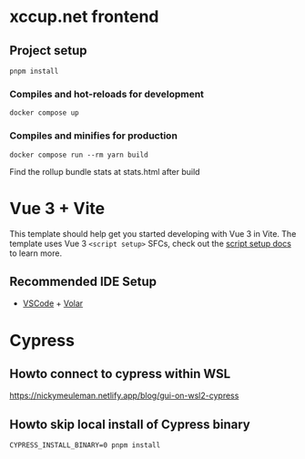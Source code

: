 # xccup.net frontend

## Project setup

```
pnpm install
```

### Compiles and hot-reloads for development

```
docker compose up
```

### Compiles and minifies for production

```
docker compose run --rm yarn build
```

Find the rollup bundle stats at stats.html after build

# Vue 3 + Vite

This template should help get you started developing with Vue 3 in Vite. The template uses Vue 3 `<script setup>` SFCs, check out the [script setup docs](https://v3.vuejs.org/api/sfc-script-setup.html#sfc-script-setup) to learn more.

## Recommended IDE Setup

- [VSCode](https://code.visualstudio.com/) + [Volar](https://marketplace.visualstudio.com/items?itemName=johnsoncodehk.volar)

# Cypress

## Howto connect to cypress within WSL

https://nickymeuleman.netlify.app/blog/gui-on-wsl2-cypress

## Howto skip local install of Cypress binary 

```
CYPRESS_INSTALL_BINARY=0 pnpm install
```